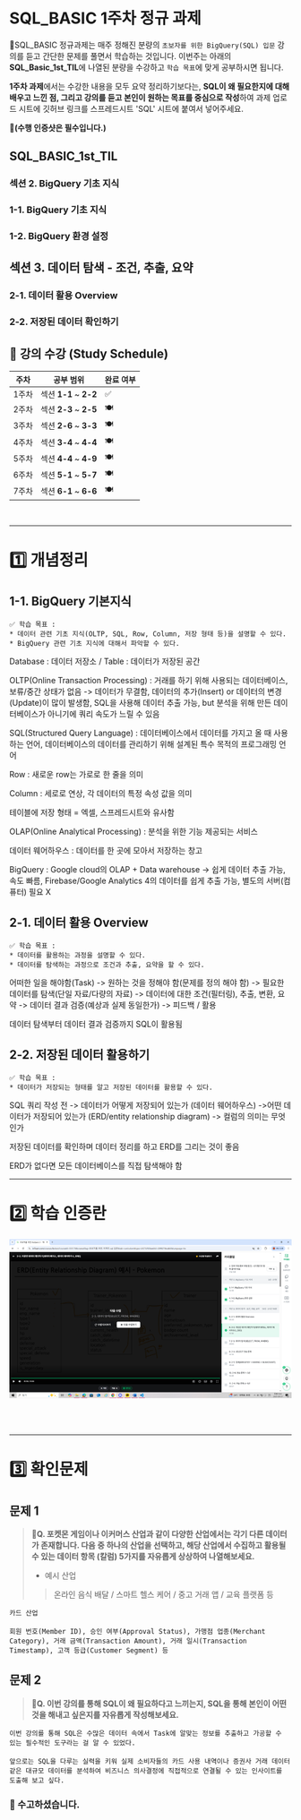 # SQL_BASIC 1주차 정규 과제 

📌SQL_BASIC 정규과제는 매주 정해진 분량의 `초보자를 위한 BigQuery(SQL) 입문` 강의를 듣고 간단한 문제를 풀면서 학습하는 것입니다. 이번주는 아래의 **SQL_Basic_1st_TIL**에 나열된 분량을 수강하고 `학습 목표`에 맞게 공부하시면 됩니다.

**1주차 과제**에서는 수강한 내용을 모두 요약 정리하기보다는, **SQL이 왜 필요한지에 대해 배우고 느낀 점, 그리고 강의를 듣고 본인이 원하는 목표를 중심으로 작성**하여 과제 업로드 시트에 깃허브 링크를 스프레드시트 'SQL' 시트에 붙여서 넣어주세요. 

**👀(수행 인증샷은 필수입니다.)** 

## SQL_BASIC_1st_TIL

### 섹션 2. BigQuery 기초 지식

### 1-1. BigQuery 기초 지식

### 1-2. BigQuery 환경 설정

## 섹션 3. 데이터 탐색 - 조건, 추출, 요약

### 2-1. 데이터 활용 Overview 

### 2-2. 저장된 데이터 확인하기

## 🏁 강의 수강 (Study Schedule)

| 주차  | 공부 범위              | 완료 여부 |
| ----- | ---------------------- | --------- |
| 1주차 | 섹션 **1-1** ~ **2-2** | ✅         |
| 2주차 | 섹션 **2-3** ~ **2-5** | 🍽️         |
| 3주차 | 섹션 **2-6** ~ **3-3** | 🍽️         |
| 4주차 | 섹션 **3-4** ~ **4-4** | 🍽️         |
| 5주차 | 섹션 **4-4** ~ **4-9** | 🍽️         |
| 6주차 | 섹션 **5-1** ~ **5-7** | 🍽️         |
| 7주차 | 섹션 **6-1** ~ **6-6** | 🍽️         |


<br>

<!-- 여기까진 그대로 둬 주세요-->

---

# 1️⃣ 개념정리 
<!-- 강의 수강 이후에 아래의 학습 목표에 맞게 개념을 자유롭게 정리해주세요.-->
## 1-1. BigQuery 기본지식

~~~
✅ 학습 목표 :
* 데이터 관련 기초 지식(OLTP, SQL, Row, Column, 저장 형태 등)을 설명할 수 있다. 
* BigQuery 관련 기초 지식에 대해서 파악할 수 있다. 
~~~

Database : 데이터 저장소 / Table : 데이터가 저장된 공간

OLTP(Online Transaction Processing) : 거래를 하기 위해 사용되는 데이터베이스, 보류/중간 상태가 없음 -> 데이터가 무결함, 데이터의 추가(Insert) or 데이터의 변경(Update)이 많이 발생함, SQL을 사용해 데이터 추출 가능, but 분석을 위해 만든 데이터베이스가 아니기에 쿼리 속도가 느릴 수 있음

SQL(Structured Query Language) : 데이터베이스에서 데이터를 가지고 올 때 사용하는 언어, 데이터베이스의 데이터를 관리하기 위해 설계된 특수 목적의 프로그래밍 언어

Row : 새로운 row는 가로로 한 줄을 의미

Column : 세로로 연상, 각 데이터의 특정 속성 값을 의미

테이블에 저장 형태 = 엑셀, 스프레드시트와 유사함

OLAP(Online Analytical Processing) : 분석을 위한 기능 제공되는 서비스

데이터 웨어하우스 : 데이터를 한 곳에 모아서 저장하는 창고

BigQuery : Google cloud의 OLAP + Data warehouse
    -> 쉽게 데이터 추출 가능, 속도 빠름, Firebase/Google Analytics 4의 데이터를 쉽게 추출 가능, 별도의 서버(컴퓨터) 필요 X



## 2-1. 데이터 활용 Overview

~~~
✅ 학습 목표 :
* 데이터를 활용하는 과정을 설명할 수 있다.
* 데이터를 탐색하는 과정으로 조건과 추출, 요약을 할 수 있다. 
~~~

어떠한 일을 해야함(Task) -> 원하는 것을 정해야 함(문제를 정의 해야 함) -> 필요한 데이터를 탐색(단일 자료/다량의 자료) -> 데이터에 대한 조건(필터링), 추출, 변환, 요약 -> 데이터 결과 검증(예상과 실제 동일한가) -> 피드백 / 활용

데이터 탐색부터 데이터 결과 검증까지 SQL이 활용됨



## 2-2. 저장된 데이터 활용하기

~~~
✅ 학습 목표 :
* 데이터가 저장되는 형태를 알고 저장된 데이터를 활용할 수 있다. 
~~~



SQL 쿼리 작성 전
    -> 데이터가 어떻게 저장되어 있는가 (데이터 웨어하우스)
    ->어떤 데이터가 저장되어 있는가 (ERD/entity relationship diagram)
    -> 컬럼의 의미는 무엇인가

저장된 데이터를 확인하며 데이터 정리를 하고 ERD를 그리는 것이 좋음

ERD가 없다면 모든 데이터베이스를 직접 탐색해야 함


---
# 2️⃣ 학습 인증란
![alt text](image.png)


<br>
<br>

---

# 3️⃣ 확인문제

## 문제 1

> **🧚Q. 포켓몬 게임이나 이커머스 산업과 같이 다양한 산업에서는 각기 다른 데이터가 존재합니다. 다음 중 하나의 산업을 선택하고, 해당 산업에서 수집하고 활용될 수 있는 데이터 항목 (칼럼) 5가지를 자유롭게 상상하여 나열해보세요.**
>
> - 예시 산업 
>
> >  온라인 음식 배달 / 스마트 헬스 케어 / 중고 거래 앱 / 교육 플랫폼 등 

<!--현실과 데이터 분석의 연결 고리를 상상하고, 데이터를 저장하는 형태를 활용하는 문제입니다. -->

<!--학습한 개념을 활용하여 자유롭게 설명해 보세요. 구체적인 예시를 들어 설명하면 더욱 좋습니다.-->

~~~
카드 산업

회원 번호(Member ID), 승인 여부(Approval Status), 가맹점 업종(Merchant Category), 거래 금액(Transaction Amount), 거래 일시(Transaction Timestamp), 고객 등급(Customer Segment) 등
~~~



## 문제 2

> **🧚Q. 이번 강의를 통해 SQL이 왜 필요하다고 느끼는지, SQL을 통해 본인이 어떤 것을 해내고 싶은지를 자유롭게 작성해보세요.**

~~~
이번 강의를 통해 SQL은 수많은 데이터 속에서 Task에 알맞는 정보를 추출하고 가공할 수 있는 필수적인 도구라는 걸 알 수 있었다.

앞으로는 SQL을 다루는 실력을 키워 실제 소비자들의 카드 사용 내역이나 증권사 거래 데이터 같은 대규모 데이터를 분석하여 비즈니스 의사결정에 직접적으로 연결될 수 있는 인사이트를 도출해 보고 싶다.
~~~



### 🎉 수고하셨습니다.








